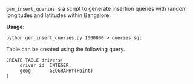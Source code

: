 `gen_insert_queries` is a script to generate insertion queries with random longitudes and latitudes within Bangalore.

**Usage:**
```
python gen_insert_queries.py 1000000 > queries.sql
```

Table can be created using the following query.
```
CREATE TABLE drivers(
     driver_id  INTEGER,
     geog       GEOGRAPHY(Point)
)
```
